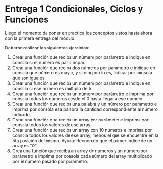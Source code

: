 # Entrega 1 Condicionales, Ciclos y Funciones

Llego el momento de poner en practica los conceptos vistos hasta ahora con la primera entrega del módulo.

Deberán realizar los siguientes ejercicios:

1. Crear una función que reciba un número por parámetro e indique en consola si el número es par o impar.
1. Crear una función que reciba dos números por parámetro e indique en consola que número es mayor, y si ninguno lo es, indicar por consola que son iguales.
1. Crear una función que reciba un número por parámetro e indique en consola si ese número es múltiplo de 5.
1. Crear una función que reciba un número por parámetro e imprima por consola todos los números desde el 0 hasta llegar a ese número.
1. Crear una función que reciba una palabra y un número por parámetro e imprima por consola  esa palabra la cantidad correspondiente al número indicado.
1. Crear una función que reciba un array por parámetro e imprima por consola todos los valores de ese array.
1. Crear una función que reciba un array con 10 números e imprima por consola todos los valores de ese array, menos el que se encuentre en la 5ta posición del mismo. Ayuda: Recuerden que el primer índice de un array es "0".
1. Crea una función que reciba un array de números y un número por parámetro e imprima por consola cada número del array multiplicado por el número pasado por parámetro.
